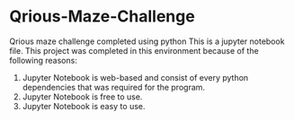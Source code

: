 # Qrious-Maze-Challenge
Qrious maze challenge completed using python
This is a jupyter notebook file. This project was completed in this environment because of the following reasons:
  1. Jupyter Notebook is web-based and consist of every python dependencies that was required for the program.
  2. Jupyter Notebook is free to use.
  3. Jupyter Notebook is easy to use.

